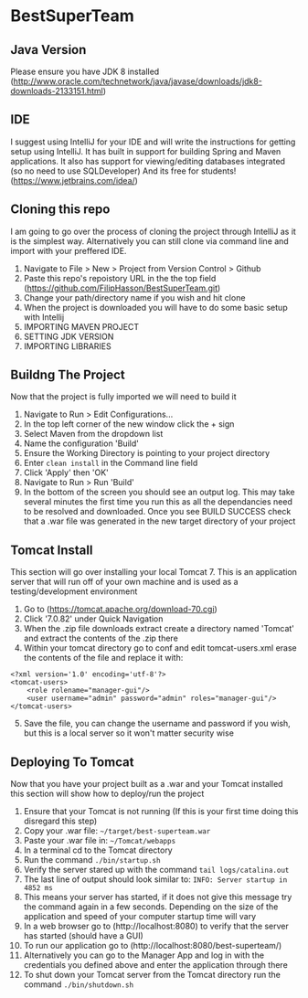 # BestSuperTeam

## Java Version
Please ensure you have JDK 8 installed (http://www.oracle.com/technetwork/java/javase/downloads/jdk8-downloads-2133151.html)

## IDE
I suggest using IntelliJ for your IDE and will write the instructions for getting setup using IntelliJ. 
It has built in support for building Spring and Maven applications. 
It also has support for viewing/editing databases integrated (so no need to use SQLDeveloper)
And its free for students! (https://www.jetbrains.com/idea/)

## Cloning this repo
I am going to go over the process of cloning the project through IntelliJ as it is the simplest way.
Alternatively you can still clone via command line and import with your preffered IDE.

1. Navigate to File > New > Project from Version Control > Github
2. Paste this repo's repoistory URL in the the top field (https://github.com/FilipHasson/BestSuperTeam.git)
3. Change your path/directory name if you wish and hit clone
4. When the project is downloaded you will have to do some basic setup with Intellij
5. IMPORTING MAVEN PROJECT
6. SETTING JDK VERSION
7. IMPORTING LIBRARIES

## Buildng The Project
Now that the project is fully imported we will need to build it
1. Navigate to Run > Edit Configurations...
2. In the top left corner of the new window click the + sign
3. Select Maven from the dropdown list
4. Name the configuration 'Build'
5. Ensure the Working Directory is pointing to your project directory 
6. Enter `clean install` in the Command line field
7. Click 'Apply' then 'OK'
8. Navigate to Run > Run 'Build'
9. In the bottom of the screen you should see an output log. This may take several minutes the first time you run this as all the dependancies need to be resolved and downloaded. Once you see BUILD SUCCESS check that a .war file was generated in the new target directory of your project

## Tomcat Install
This section will go over installing your local Tomcat 7. 
This is an application server that will run off of your own machine and is used as a testing/development environment

1. Go to (https://tomcat.apache.org/download-70.cgi)
2. Click '7.0.82' under Quick Navigation
3. When the .zip file downloads extract create a directory named 'Tomcat' and extract the contents of the .zip there
4. Within your tomcat directory go to conf and edit tomcat-users.xml erase the contents of the file and replace it with:
```
<?xml version='1.0' encoding='utf-8'?>
<tomcat-users>
	<role rolename="manager-gui"/>
	<user username="admin" password="admin" roles="manager-gui"/>
</tomcat-users>
```
5. Save the file, you can change the username and password if you wish, but this is a local server so it won't matter security wise


## Deploying To Tomcat
Now that you have your project built as a .war and your Tomcat installed this section will show how to deploy/run the project
1. Ensure that your Tomcat is not running (If this is your first time doing this disregard this step)
2. Copy your .war file: `~/target/best-superteam.war`
3. Paste your .war file in: `~/Tomcat/webapps`
4. In a terminal cd to the Tomcat directory
5. Run the command `./bin/startup.sh`
6. Verify the server stared up with the command `tail logs/catalina.out`
7. The last line of output should look similar to: `INFO: Server startup in 4852 ms`
8. This means your server has started, if it does not give this message try the command again in a few seconds.
   Depending on the size of the application and speed of your computer startup time will vary
9. In a web browser go to (http://localhost:8080) to verify that the server has started (should have a GUI)
10. To run our application go to (http://localhost:8080/best-superteam/)
11. Alternatively you can go to the Manager App and log in with the credentials you defined above and enter the application through there
12. To shut down your Tomcat server from the Tomcat directory run the command `./bin/shutdown.sh`
